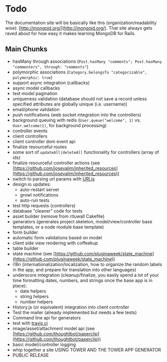 # Todo

The documentation site will be basically like this (organization/readability wise): [http://mongoid.org/](http://mongoid.org/).  That site always gets raved about for how easy it makes learning MongoDB for Rails.

## Main Chunks

- hasMany through associations (`Post.hasMany "comments"; Post.hasMany "commenters", through: "comments"`)
- polymorphic associations (`Category.belongsTo "categorizable", polymorphic: true`)
- support async integration (callbacks)
- async model callbacks
- test model pagination
- uniqueness validation (database should not save a record unless specified attributes are globally unique (i.e. username))
- email/phone validation
- push notifications (web socket integration into the controllers)
- background queuing with redis (`User.queue("welcome", 1)` vs. `User.welcome(1)`, for background processing)
- controller events
- client controllers
- client controller dom event api
- finalize resourceful routes
- some sort of `updateAll|deleteAll` functionality for controllers (array of ids)
- finalize resourceful controller actions (see [https://github.com/josevalim/inherited_resources](https://github.com/josevalim/inherited_resources))
- switch to parsing url params with [URI.js](https://github.com/medialize/URI.js)
- design.io updates:
  - auto-restart server
  - growl notifications
  - auto-run tests
- test http requests (controllers)
- database "cleaner" code for tests
- asset builder (remove from rituwall Cakefile)
- generators (generates project skeleton, model/view/controller base templates, or a node module base template)
- form builder
- automatic form validations based on model
- client side view rendering with coffeekup
- table builder
- state machine (see [https://github.com/pluginaweek/state_machine](https://github.com/pluginaweek/state_machine))
- i18n (internationalization/localization, how to organize the random labels in the app, and prepare for translation into other languages)
- underscore integration (cleanup/finalize, you easily spend a lot of your time formatting dates, numbers, and strings once the base app is in place):
  - date helpers
  - string helpers
  - number helpers
- History.js (or equivalent) integration into client controller
- Test the mailer (already implemented but needs a few tests)
- Command line api for generators
- test with [travis ci](http://about.travis-ci.org/)
- image/asset/attachment model api (see [https://github.com/thoughtbot/paperclip](https://github.com/thoughtbot/paperclip))
- basic model/controller logging
- whip together a site USING TOWER AND THE TOWER APP GENERATOR
- PUBLIC RELEASE

